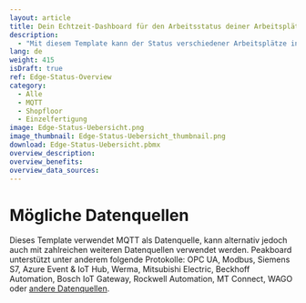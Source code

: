 ```yaml
---
layout: article
title: Dein Echtzeit-Dashboard für den Arbeitsstatus deiner Arbeitsplätze
description: 
  - "Mit diesem Template kann der Status verschiedener Arbeitsplätze in Echtzeit angezeigt werden. Verschiedene Farben sollen dabei Transparenz über die Produktivität der einzelnen Arbeitsplätze schaffen: Grün bedeutet alles ist in Ordnung und rot bedeutet, es gibt an diesem Arbeitsplatz ein Problem. Jetzt herunterladen!"
lang: de
weight: 415
isDraft: true
ref: Edge-Status-Overview
category:
  - Alle
  - MQTT
  - Shopfloor
  - Einzelfertigung
image: Edge-Status-Uebersicht.png
image_thumbnail: Edge-Status-Uebersicht_thumbnail.png
download: Edge-Status-Uebersicht.pbmx
overview_description:
overview_benefits:
overview_data_sources:
---
```

# Mögliche Datenquellen

Dieses Template verwendet MQTT als Datenquelle, kann alternativ jedoch auch mit zahlreichen weiteren Datenquellen verwendet werden. Peakboard unterstützt unter anderem folgende Protokolle: OPC UA, Modbus, Siemens S7, Azure Event & IoT Hub, Werma, Mitsubishi Electric, Beckhoff Automation, Bosch IoT Gateway, Rockwell Automation, MT Connect, WAGO oder [andere Datenquellen](https://peakboard.com/schnittstellen/).


